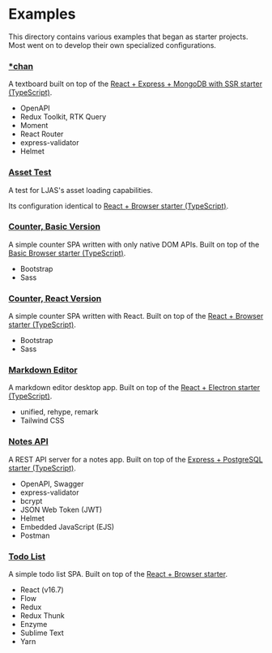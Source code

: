 # Examples

This directory contains various examples that began as starter projects. Most went on to develop their own specialized configurations.

### [\*chan](./starchan)

A textboard built on top of the [React + Express + MongoDB with SSR starter (TypeScript)](../starters/react-express-mongo-ssr-ts).

-   OpenAPI
-   Redux Toolkit, RTK Query
-   Moment
-   React Router
-   express-validator
-   Helmet

### [Asset Test](./asset-test)

A test for LJAS's asset loading capabilities.

Its configuration identical to [React + Browser starter (TypeScript)](../starters/react-browser-ts).

### [Counter, Basic Version](./counter)

A simple counter SPA written with only native DOM APIs. Built on top of the [Basic Browser starter (TypeScript)](../starters/basic-browser-ts).

-   Bootstrap
-   Sass

### [Counter, React Version](./counter-react)

A simple counter SPA written with React. Built on top of the [React + Browser starter (TypeScript)](../starters/react-browser-ts).

-   Bootstrap
-   Sass

### [Markdown Editor](./markdown-editor)

A markdown editor desktop app. Built on top of the [React + Electron starter (TypeScript)](../starters/react-electron-ts).

-   unified, rehype, remark
-   Tailwind CSS

### [Notes API](./notes-api)

A REST API server for a notes app. Built on top of the [Express + PostgreSQL starter (TypeScript)](../starters/express-postgres-ts).

-   OpenAPI, Swagger
-   express-validator
-   bcrypt
-   JSON Web Token (JWT)
-   Helmet
-   Embedded JavaScript (EJS)
-   Postman

### [Todo List](./todo-list)

A simple todo list SPA. Built on top of the [React + Browser starter](../starters/react-browser).

-   React (v16.7)
-   Flow
-   Redux
-   Redux Thunk
-   Enzyme
-   Sublime Text
-   Yarn
